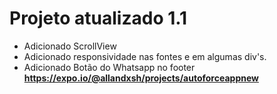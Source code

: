 # Projeto atualizado 1.1 

- Adicionado ScrollView
- Adicionado responsividade nas fontes e em algumas div's.
- Adicionado Botão do Whatsapp no footer
**https://expo.io/@allandxsh/projects/autoforceappnew**
